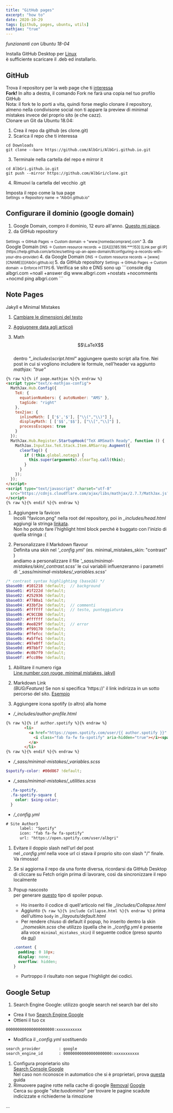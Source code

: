 ```yaml
---
title: "GitHub pages"
excerpt: "how to"
date: 2020-10-29
tags: [github, pages, ubuntu, utils]
mathjax: "true"
---
```


*funzionanti con Ubuntu 18-04*  

Installa GitHub Desktop per [Linux](https://aur.archlinux.org/packages/github-desktop-bin/)  
è sufficiente scaricare il .deb ed installarlo.

## GitHub
Trova il repository per la web page che ti [interessa](https://github.com/mmistakes/minimal-mistakes)  
**Fork!** In alto a destra, il comando Fork ne farà una copia nel tuo profilo GitHub  
Nota: il fork te lo porti a vita, quindi forse meglio clonare il repository, almeno nella condivisone social non ti appare la preview di minimal mistakes invece del proprio sito (e che cazz).  
Clonare un Git da Ubuntu 18.04:  
1. Crea il repo da github (es clone.git)
2. Scarica il repo che ti interessa
```console
cd Downloads
git clone --bare https://github.com/AlbGri/AlbGri.github.io.git
```
3. Terminale nella cartella del repo e mirror it
```console
cd AlbGri.github.io.git
git push --mirror https://github.com/AlbGri/clone.git
```
4. Rimuovi la cartella del vecchio .git

Imposta il repo come la tua page  
<span style="font-size: 3mm">
Settings →  Repository name → "AlbGri.github.io"  
</span>

## Configurare il dominio (google domain)
1. Google Domain, compro il dominio, 12 euro all'anno. [Questo mi piace](https://support.google.com/domains/answer/3251242?hl=en).
2. da GitHub repository  
<span style="font-size: 3mm">
Settings → GitHub Pages → Custom domain → "www.[nomedacomprare].com"  
</span>
3. da Google Domain  
<span style="font-size: 3mm">
DNS → Custom resource records → [][A][][185.199.***.153] [Link per gli IP](https://help.github.com/articles/setting-up-an-apex-domain/#configuring-a-records-with-your-dns-provider)  
</span>
4. da Google Domain  
<span style="font-size: 3mm">
DNS → Custom resource records → [www][CNAME][][AlbGri.github.io]  
</span>
5. da GitHub repository  
<span style="font-size: 3mm">
Settings → GitHub Pages → Custom domain → Enforce HTTPS  
</span>
6. Verifica se sito e DNS sono up  
```console
dig albgri.com +noall +answer
dig www.albgri.com +nostats +nocomments +nocmd
ping albgri.com
```

## Note Pages
Jakyll e Minimal Mistakes  
1. [Cambiare le dimensioni del testo](https://github.com/mmistakes/minimal-mistakes/issues/1043)  

1. [Aggiugnere data agli articoli](https://github.com/dvhart/dvhart.github.io/blob/master/_includes/archive-single.html)  

1. Math $$\LaTeX$$  
dentro *"_includes\script.html"* aggiungere questo script alla fine. Nei post in cui si vogliono includere le formule, nell'header va aggiunto *mathjax: "true"*  
```html
{% raw %}{% if page.mathjax %}{% endraw %}
<script type="text/x-mathjax-config">
  MathJax.Hub.Config({
    TeX: {
      equationNumbers: { autoNumber: "AMS" },
      tagSide: "right"
    },
    tex2jax: {
      inlineMath: [ ['$','$'], ["\\(","\\)"] ],
      displayMath: [ ['$$','$$'], ["\\[","\\]"] ],
      processEscapes: true
    }
  });
  MathJax.Hub.Register.StartupHook("TeX AMSmath Ready", function () {
    MathJax.InputJax.TeX.Stack.Item.AMSarray.Augment({
      clearTag() {
        if (!this.global.notags) {
          this.super(arguments).clearTag.call(this);
        }
      }
    });
  });
</script>
<script type="text/javascript" charset="utf-8"
  src="https://cdnjs.cloudflare.com/ajax/libs/mathjax/2.7.7/MathJax.js?config=TeX-MML-AM_CHTML">
</script>
{% raw %}{% endif %}{% endraw %}
```

1. Aggiungere la favicon  
Incolli "favicon.png" nella root del repository, poi in *_includes/head.html* aggiungi la stringa [linkata](https://stackoverflow.com/a/34348243).  
Non ho potuto fare l'highlight html block perché è buggato con l'inizio di quella stringa :(  


1. Personalizzare il Markdown flavour  
Definita una skin nel *'_config.yml'* (es. minimal_mistakes_skin: "contrast" )  
andiamo a personalizzare il file *'_sass/minimal-mistakes/skin/_contrast.scss'* le cui variabili influenzeranno i parametri di *'_sass/minimal-mistakes/_variables.scss'*  
```scss
/* contrast syntax highlighting (base16) */
$base00: #101218 !default;  // background
$base01: #1f222d !default;
$base02: #252936 !default;
$base03: #7780a1 !default;
$base04: #33bf2e !default;  // commenti
$base05: #ffffff !default;  // testo, punteggiatura
$base06: #C9CCDB !default;
$base07: #ffffff !default;
$base08: #ee829f !default;  // error
$base09: #f99170 !default;
$base0a: #ffefcc !default;
$base0b: #a5ffe1 !default;
$base0c: #97e0ff !default;
$base0d: #97bbf7 !default;
$base0e: #c0b7f9 !default;
$base0f: #fcc09e !default;
```

1. Abilitare il numero riga  
[Line number con rouge, minimal mistakes, jakyll](https://github.com/jekyll/jekyll/issues/4619#issuecomment-191267346)  

1. Markdown Link  
*(BUG/Feature)* Se non si specifica 'https://' il link indirizza in un sotto percorso del sito. [Esempio](www.google.com)

1. Aggiungere icona spotify (o altro) alla home  
* */_includes/author-profile.html*  
```html
{% raw %}{% if author.spotify %}{% endraw %}
        <li>
          <a href="https://open.spotify.com/user/{{ author.spotify }}" itemprop="sameAs" rel="nofollow noopener noreferrer">
            <i class="fab fa-fw fa-spotify" aria-hidden="true"></i><span class="label">Spotify</span>
          </a>
        </li>
{% raw %}{% endif %}{% endraw %}
```
* */_sass/minimal-mistakes/_variables.scss*  
```scss
$spotify-color: #00d867 !default;
```
* */_sass/minimal-mistakes/_utilities.scss*  
```scss
  .fa-spotify,
  .fa-spotify-square {
    color: $xing-color;
  }
```
* */_config.yml*  
```xml
# Site Author3
      label: "Spotify"
      icon: "fab fa-fw fa-spotify"
      url: "https://open.spotify.com/user/albgri"
```
1. Evitare il doppio slash nell'url del post  
nel *_config.yml* nella voce url ci stava il proprio sito con slash "/" finale. Va rimosso!

1. Se si aggiorna il repo da una fonte diversa, ricordarsi da GitHub Desktop di cliccare su Fetch origin prima di lavorare, così da sincronizzare il repo localmente

1. Popup nascosto  
per generare [questo](https://chrisphillips-cminion.github.io/jekyll/2019/07/12/CollapseInJekyll.html) tipo di spoiler popup.  
    - Ho inserito il codice di quell'articolo nel file _/_includes/Collapse.html_
    - Aggiunto `{% raw %}{% include Collapse.html %}{% endraw %}` prima dell'ultimo `body` in _/_layouts/default.html_
    - Per rendere chiuso di default il popup, ho inserito dentro la skin _/_nomeskin.scss_ che utilizzo (quella che in _/_config.yml_ è presente alla voce `minimal_mistakes_skin`) il seguente codice (preso spunto da [qui](https://www.nuomiphp.com/eplan/en/214045.html))  
    ```scss
    .content {
      padding: 0 18px;
      display: none;
      overflow: hidden;
    }
    ```
    - Purtroppo il risultato non segue l'highlight dei codici.

## Google Setup
1. Search Engine Google: utilizzo google search nel search bar del sito  
* Crea il tuo [Search Engine Google](https://programmablesearchengine.google.com/cse/all)  
* Ottieni il tuo cx  
```xml
000000000000000000000:xxxxxxxxxxx
```
* Modifica il *_config.yml* sostituendo  
```xml
search_provider        : google
search_engine_id       : 000000000000000000000:xxxxxxxxxxx
```
1. Configura proprietario sito  
[Search Console Google](https://search.google.com/search-console/about)  
Nel caso non riconosce in automatico che si è proprietari, prova [questa](https://victor2code.github.io/blog/2019/07/04/jekyll-github-pages-appear-on-Google.html) guida  
1. Rimuovere pagine rotte nella cache di google
[Removal](https://www.google.com/webmasters/tools/removals) [Google](https://search.google.com/search-console/remove-outdated-content)  
Cerca su google "site:*tuodominio*" per trovare le pagine scadute indicizzate e richiederne la rimozione  




...















